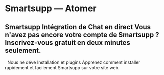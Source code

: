 # Smartsupp — Atomer
## Smartsupp Intégration de Chat en direct Vous n'avez pas encore votre compte de Smartsupp ? Inscrivez-vous gratuit en deux minutes seulement.
  Nous ne déve
Installation et plugins 
Apprenez comment installer rapidement et facilement Smartsupp sur votre site web.

